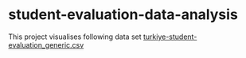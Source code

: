 # student-evaluation-data-analysis
This project visualises following data set [turkiye-student-evaluation_generic.csv](https://github.com/Pesaru-Sreenidhi-Reddy/student-evaluation-data-analysis/files/12398570/turkiye-student-evaluation_generic.csv)
